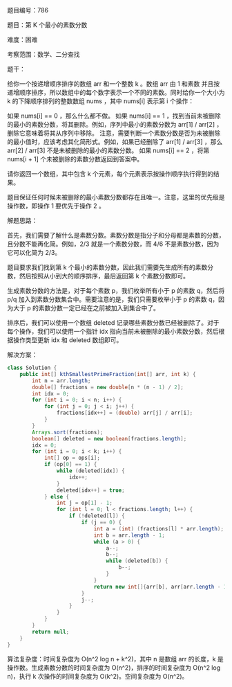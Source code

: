 题目编号：786

题目：第 K 个最小的素数分数

难度：困难

考察范围：数学、二分查找

题干：

给你一个按递增顺序排序的数组 arr 和一个整数 k 。数组 arr 由 1 和素数 并且按递增顺序排序，所以数组中的每个数字表示一个不同的素数。同时给你一个大小为 k 的下降顺序排列的整数数组 nums ，其中 nums[i] 表示第 i 个操作：

如果 nums[i] == 0 ，那么什么都不做。
如果 nums[i] == 1 ，找到当前未被删除的最小的素数分数，将其删除。例如，序列中最小的素数分数为 arr[1] / arr[2] ，删除它意味着将其从序列中移除。
注意，需要判断一个素数分数是否为未被删除的最小值时，应该考虑其化简形式。例如，如果已经删除了 arr[1] / arr[3] ，那么 arr[2] / arr[3] 不是未被删除的最小的素数分数。
如果 nums[i] == 2 ，将第 nums[i + 1] 个未被删除的素数分数返回到答案中。

请你返回一个数组，其中包含 k 个元素，每个元素表示按操作顺序执行得到的结果。

题目保证任何时候未被删除的最小素数分数都存在且唯一。注意，这里的优先级是操作数，即操作 1 要优先于操作 2 。

解题思路：

首先，我们需要了解什么是素数分数。素数分数是指分子和分母都是素数的分数，且分数不能再化简。例如，2/3 就是一个素数分数，而 4/6 不是素数分数，因为它可以化简为 2/3。

题目要求我们找到第 k 个最小的素数分数，因此我们需要先生成所有的素数分数，然后按照从小到大的顺序排序，最后返回第 k 个素数分数即可。

生成素数分数的方法是，对于每个素数 p，我们枚举所有小于 p 的素数 q，然后将 p/q 加入到素数分数集合中。需要注意的是，我们只需要枚举小于 p 的素数 q，因为大于 p 的素数分数一定已经在之前被加入到集合中了。

排序后，我们可以使用一个数组 deleted 记录哪些素数分数已经被删除了。对于每个操作，我们可以使用一个指针 idx 指向当前未被删除的最小素数分数，然后根据操作类型更新 idx 和 deleted 数组即可。

解决方案：

```java
class Solution {
    public int[] kthSmallestPrimeFraction(int[] arr, int k) {
        int n = arr.length;
        double[] fractions = new double[n * (n - 1) / 2];
        int idx = 0;
        for (int i = 0; i < n; i++) {
            for (int j = 0; j < i; j++) {
                fractions[idx++] = (double) arr[j] / arr[i];
            }
        }
        Arrays.sort(fractions);
        boolean[] deleted = new boolean[fractions.length];
        idx = 0;
        for (int i = 0; i < k; i++) {
            int[] op = ops[i];
            if (op[0] == 1) {
                while (deleted[idx]) {
                    idx++;
                }
                deleted[idx++] = true;
            } else {
                int j = op[1] - 1;
                for (int l = 0; l < fractions.length; l++) {
                    if (!deleted[l]) {
                        if (j == 0) {
                            int a = (int) (fractions[l] * arr.length);
                            int b = arr.length - 1;
                            while (a > 0) {
                                a--;
                                b--;
                                while (deleted[b]) {
                                    b--;
                                }
                            }
                            return new int[]{arr[b], arr[arr.length - 1 - j]};
                        }
                        j--;
                    }
                }
            }
        }
        return null;
    }
}
```

算法复杂度：时间复杂度为 O(n^2 log n + k^2)，其中 n 是数组 arr 的长度，k 是操作数。生成素数分数的时间复杂度为 O(n^2)，排序的时间复杂度为 O(n^2 log n)，执行 k 次操作的时间复杂度为 O(k^2)。空间复杂度为 O(n^2)。